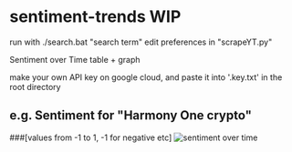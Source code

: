 # sentiment-trends WIP

run with ./search.bat "search term"
edit preferences in "scrapeYT.py"

Sentiment over Time table + graph

make your own API key on google cloud, and paste it into '.key.txt' in the root directory

## e.g. Sentiment for "Harmony One crypto" 
###[values from -1 to 1, -1 for negative etc]
![sentiment over time](https://i.imgur.com/zvQspHd.png)

